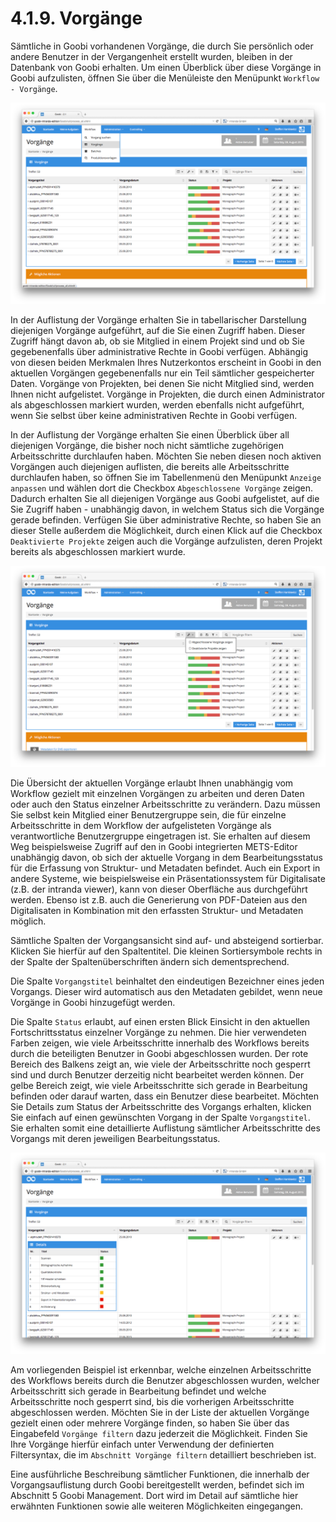 # 4.1.9. Vorgänge

Sämtliche in Goobi vorhandenen Vorgänge, die durch Sie persönlich oder andere Benutzer in der Vergangenheit erstellt wurden, bleiben in der Datenbank von Goobi erhalten. Um einen Überblick über diese Vorgänge in Goobi aufzulisten, öffnen Sie über die Menüleiste den Menüpunkt `Workflow - Vorgänge`.

![Auflistung der Vorg&#xE4;nge in Goobi](../../.gitbook/assets/16d.png)

In der Auflistung der Vorgänge erhalten Sie in tabellarischer Darstellung diejenigen Vorgänge aufgeführt, auf die Sie einen Zugriff haben. Dieser Zugriff hängt davon ab, ob sie Mitglied in einem Projekt sind und ob Sie gegebenenfalls über administrative Rechte in Goobi verfügen. Abhängig von diesen beiden Merkmalen Ihres Nutzerkontos erscheint in Goobi in den aktuellen Vorgängen gegebenenfalls nur ein Teil sämtlicher gespeicherter Daten. Vorgänge von Projekten, bei denen Sie nicht Mitglied sind, werden Ihnen nicht aufgelistet. Vorgänge in Projekten, die durch einen Administrator als abgeschlossen markiert wurden, werden ebenfalls nicht aufgeführt, wenn Sie selbst über keine administrativen Rechte in Goobi verfügen.

In der Auflistung der Vorgänge erhalten Sie einen Überblick über all diejenigen Vorgänge, die bisher noch nicht sämtliche zugehörigen Arbeitsschritte durchlaufen haben. Möchten Sie neben diesen noch aktiven Vorgängen auch diejenigen auflisten, die bereits alle Arbeitsschritte durchlaufen haben, so öffnen Sie im Tabellenmenü den Menüpunkt `Anzeige anpassen` und wählen dort die Checkbox `Abgeschlossene Vorgänge` zeigen. Dadurch erhalten Sie all diejenigen Vorgänge aus Goobi aufgelistet, auf die Sie Zugriff haben - unabhängig davon, in welchem Status sich die Vorgänge gerade befinden. Verfügen Sie über administrative Rechte, so haben Sie an dieser Stelle außerdem die Möglichkeit, durch einen Klick auf die Checkbox `Deaktivierte Projekte` zeigen auch die Vorgänge aufzulisten, deren Projekt bereits als abgeschlossen markiert wurde.

![Anzeige der Vorg&#xE4;nge in Goobi anpassen](../../.gitbook/assets/17d.png)

Die Übersicht der aktuellen Vorgänge erlaubt Ihnen unabhängig vom Workflow gezielt mit einzelnen Vorgängen zu arbeiten und deren Daten oder auch den Status einzelner Arbeitsschritte zu verändern. Dazu müssen Sie selbst kein Mitglied einer Benutzergruppe sein, die für einzelne Arbeitsschritte in dem Workflow der aufgelisteten Vorgänge als verantwortliche Benutzergruppe eingetragen ist. Sie erhalten auf diesem Weg beispielsweise Zugriff auf den in Goobi integrierten METS-Editor unabhängig davon, ob sich der aktuelle Vorgang in dem Bearbeitungsstatus für die Erfassung von Struktur- und Metadaten befindet. Auch ein Export in andere Systeme, wie beispielsweise ein Präsentationssystem für Digitalisate \(z.B. der intranda viewer\), kann von dieser Oberfläche aus durchgeführt werden. Ebenso ist z.B. auch die Generierung von PDF-Dateien aus den Digitalisaten in Kombination mit den erfassten Struktur- und Metadaten möglich.

Sämtliche Spalten der Vorgangsansicht sind auf- und absteigend sortierbar. Klicken Sie hierfür auf den Spaltentitel. Die kleinen Sortiersymbole rechts in der Spalte der Spaltenüberschriften ändern sich dementsprechend.

Die Spalte `Vorgangstitel` beinhaltet den eindeutigen Bezeichner eines jeden Vorgangs. Dieser wird automatisch aus den Metadaten gebildet, wenn neue Vorgänge in Goobi hinzugefügt werden.

Die Spalte `Status` erlaubt, auf einen ersten Blick Einsicht in den aktuellen Fortschrittsstatus einzelner Vorgänge zu nehmen. Die hier verwendeten Farben zeigen, wie viele Arbeitsschritte innerhalb des Workflows bereits durch die beteiligten Benutzer in Goobi abgeschlossen wurden. Der rote Bereich des Balkens zeigt an, wie viele der Arbeitsschritte noch gesperrt sind und durch Benutzer derzeitig nicht bearbeitet werden können. Der gelbe Bereich zeigt, wie viele Arbeitsschritte sich gerade in Bearbeitung befinden oder darauf warten, dass ein Benutzer diese bearbeitet. Möchten Sie Details zum Status der Arbeitsschritte des Vorgangs erhalten, klicken Sie einfach auf einen gewünschten Vorgang in der Spalte `Vorgangstitel`. Sie erhalten somit eine detaillierte Auflistung sämtlicher Arbeitsschritte des Vorgangs mit deren jeweiligen Bearbeitungsstatus.

![Vorg&#xE4;nge mit Details zu einem ausgew&#xE4;hlten Vorgang](../../.gitbook/assets/18d.png)

Am vorliegenden Beispiel ist erkennbar, welche einzelnen Arbeitsschritte des Workflows bereits durch die Benutzer abgeschlossen wurden, welcher Arbeitsschritt sich gerade in Bearbeitung befindet und welche Arbeitsschritte noch gesperrt sind, bis die vorherigen Arbeitsschritte abgeschlossen werden. Möchten Sie in der Liste der aktuellen Vorgänge gezielt einen oder mehrere Vorgänge finden, so haben Sie über das Eingabefeld `Vorgänge filtern` dazu jederzeit die Möglichkeit. Finden Sie Ihre Vorgänge hierfür einfach unter Verwendung der definierten Filtersyntax, die im `Abschnitt Vorgänge filtern` detailliert beschrieben ist.

Eine ausführliche Beschreibung sämtlicher Funktionen, die innerhalb der Vorgangsauflistung durch Goobi bereitgestellt werden, befindet sich im Abschnitt 5 Goobi Management. Dort wird im Detail auf sämtliche hier erwähnten Funktionen sowie alle weiteren Möglichkeiten eingegangen.

